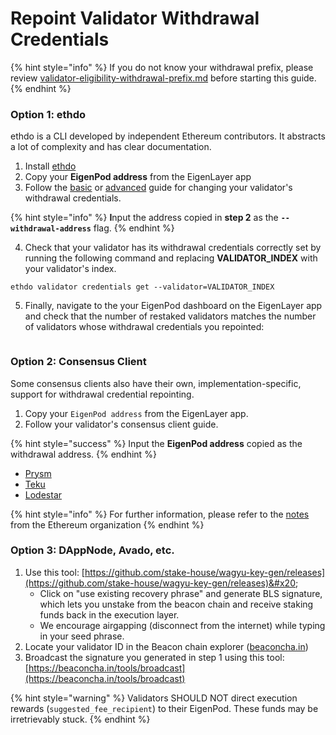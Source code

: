 # Repoint Validator Withdrawal Credentials

{% hint style="info" %}
If you do not know your withdrawal prefix, please review [validator-eligibility-withdrawal-prefix.md](validator-eligibility-withdrawal-prefix.md "mention") before starting this guide.
{% endhint %}

### Option 1: ethdo

ethdo is a CLI developed by independent Ethereum contributors. It abstracts a lot of complexity and has clear documentation.

1. Install [ethdo](https://github.com/wealdtech/ethdo)
2. Copy your **EigenPod address** from the EigenLayer app
3. Follow the [basic](https://github.com/wealdtech/ethdo/blob/master/docs/changingwithdrawalcredentials.md#basic-operation) or [advanced](https://github.com/wealdtech/ethdo/blob/master/docs/changingwithdrawalcredentials.md#advanced-operation) guide for changing your validator's withdrawal credentials.&#x20;

{% hint style="info" %}
**I**nput the address copied in **step 2** as the **`--withdrawal-address`** flag.
{% endhint %}

4. Check that your validator has its withdrawal credentials correctly set by running the following command and replacing **VALIDATOR\_INDEX** with your validator's index.

```shell
ethdo validator credentials get --validator=VALIDATOR_INDEX
```

5. Finally, navigate to the your EigenPod dashboard on the EigenLayer app and check that the number of restaked validators matches the number of validators whose withdrawal credentials you repointed:

<figure><img src="../../../../.gitbook/assets/Screenshot 2023-03-23 at 3.03.14 PM.png" alt=""/><figcaption></figcaption></figure>

### Option 2: Consensus Client

Some consensus clients also have their own, implementation-specific, support for withdrawal credential repointing.

1. Copy your `EigenPod address` from the EigenLayer app.
2. Follow your validator's consensus client guide.

{% hint style="success" %}
Input the **EigenPod address** copied as the withdrawal address.
{% endhint %}

* [Prysm](https://docs.prylabs.network/docs/wallet/withdraw-validator#option-1-partial-earnings-withdrawals)
* [Teku](https://docs.teku.consensys.net/HowTo/Withdrawal-Keys)
* [Lodestar](https://chainsafe.github.io/lodestar/reference/cli/#validator-bls-to-execution-change)

{% hint style="info" %}
For further information, please refer to the [notes](https://notes.ethereum.org/@launchpad/withdrawals-faq#Q-How-do-I-fully-withdraw-exit-my-validator) from the Ethereum organization &#x20;
{% endhint %}

### Option 3: DAppNode, Avado, etc.

1. Use this tool: [https://github.com/stake-house/wagyu-key-gen/releases](https://github.com/stake-house/wagyu-key-gen/releases)&#x20;
   * Click on "use existing recovery phrase" and generate BLS signature, which lets you unstake from the beacon chain and receive staking funds back in the execution layer.
   * We encourage airgapping (disconnect from the internet) while typing in your seed phrase.
2. Locate your validator ID in the Beacon chain explorer ([beaconcha.in](https://beaconcha.in/))
3. Broadcast the signature you generated in step 1 using this tool: [https://beaconcha.in/tools/broadcast](https://beaconcha.in/tools/broadcast)

{% hint style="warning" %}
Validators SHOULD NOT direct execution rewards (`suggested_fee_recipient`) to their EigenPod. These funds may be irretrievably stuck.
{% endhint %}

